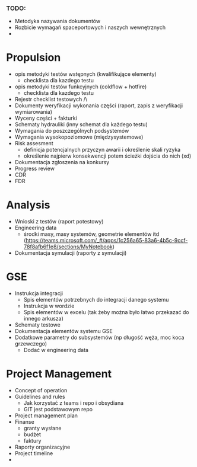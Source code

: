 ### TODO:
- Metodyka nazywania dokumentów
- Rozbicie wymagań spaceportowych i naszych wewnętrznych
- 

# Propulsion
- opis metodyki testów wstępnych (kwalifikujące elementy)
	- checklista dla kazdego testu
- opis metodyki testów funkcyjnych (coldflow + hotfire)
	- checklista dla kazdego testu
- Rejestr checklist testowych /\
- Dokumenty weryfikacji wykonania części (raport, zapis z weryfikacji wymiarowania)
- Wyceny części + fakturki
- Schematy hydrauliki (inny schemat dla każdego testu)
- Wymagania do poszczególnych podsystemów
- Wymagania wysokopoziomowe (międzysystemowe)
- Risk assesment
	- definicja potencjalnych przyczyn awarii i określenie skali ryzyka
	- określenie najpierw konsekwencji potem ścieżki dojścia do nich (xd)
- Dokumentacja zgłoszenia na konkursy
- Progress review
- CDR
- FDR

# Analysis
- Wnioski z testów (raport potestowy)
- Engineering data
	- środki masy, masy systemów, geometrie elementów itd (https://teams.microsoft.com/_#/apps/1c256a65-83a6-4b5c-9ccf-78f8afb6f1e8/sections/MyNotebook)
- Dokumentacja symulacji (raporty z symulacji)

# GSE
- Instrukcja integracji
	- Spis elementów potrzebnych do integracji danego systemu
	- Instrukcja w wordzie
	- Spis elementów w excelu (tak żeby można było łatwo przekazać do innego arkusza)
- Schematy testowe
- Dokumentacja elementów systemu GSE
- Dodatkowe parametry do subsystemów (np długość węża, moc koca grzewczego)
	- Dodać w engineering data

# Project Management
- Concept of operation
- Guidelines and rules
	- Jak korzystać z teams i repo i obsydiana
	- GIT jest podstawowym repo
- Project management plan
- Finanse
	- granty wysłane
	- budżet
	- faktury
- Raporty organizacyjne
- Project timeline
- 